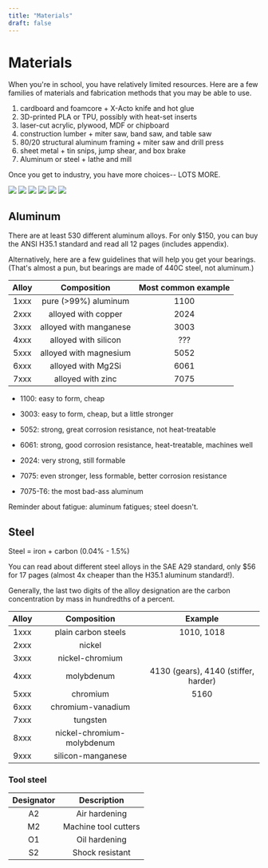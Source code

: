 ```yaml
---
title: "Materials"
draft: false
---
```


# Materials

When you're in school, you have relatively limited resources. Here are a few families of materials and fabrication methods that you may be able to use.

1. cardboard and foamcore + X-Acto knife and hot glue
2. 3D-printed PLA or TPU, possibly with heat-set inserts
3. laser-cut acrylic, plywood, MDF or chipboard
4. construction lumber + miter saw, band saw, and table saw
5. 80/20 structural aluminum framing + miter saw and drill press
6. sheet metal + tin snips, jump shear, and box brake
7. Aluminum or steel + lathe and mill

Once you get to industry, you have more choices-- LOTS MORE.

![](/img/material-samples-metal.jpg)
![](/img/material-samples-wood.jpg)
![](/img/material-samples-plastic.jpg)
![](/img/yield-strength.jpg)
![](/img/yield-vs-mass.jpg)
![](/img/yield-vs-cost.jpg)

## Aluminum

There are at least 530 different aluminum alloys. For only $150, you can buy the ANSI H35.1 standard and read all 12 pages (includes appendix).

Alternatively, here are a few guidelines that will help you get your bearings. (That's almost a pun, but bearings are made of 440C steel, not aluminum.)

| Alloy | Composition               | Most common example |
|:-----:|:-------------------------:|:-------------------:|
| 1xxx  | pure (>99%) aluminum      | 1100                |
| 2xxx  | alloyed with copper       | 2024                |
| 3xxx  | alloyed with manganese    | 3003                |
| 4xxx  | alloyed with silicon      | ???                 |
| 5xxx  | alloyed with magnesium    | 5052                |
| 6xxx  | alloyed with Mg2Si        | 6061                |
| 7xxx  | alloyed with zinc         | 7075                |

* 1100: easy to form, cheap
* 3003: easy to form, cheap, but a little stronger

* 5052: strong, great corrosion resistance, not heat-treatable
* 6061: strong, good corrosion resistance, heat-treatable, machines well

* 2024: very strong, still formable
* 7075: even stronger, less formable, better corrosion resistance

* 7075-T6: the most bad-ass aluminum

Reminder about fatigue: aluminum fatigues; steel doesn't.

## Steel

Steel = iron + carbon (0.04% - 1.5%)

You can read about different steel alloys in the SAE A29 standard, only $56 for 17 pages (almost 4x cheaper than the H35.1 aluminum standard!).

Generally, the last two digits of the alloy designation are the carbon concentration by mass in hundredths of a percent.

| Alloy | Composition                | Example                              |
|:-----:|:--------------------------:|:------------------------------------:|
| 1xxx  | plain carbon steels        | 1010, 1018                           |
| 2xxx  | nickel                     |                                      |
| 3xxx  | nickel-chromium            |                                      |
| 4xxx  | molybdenum                 | 4130 (gears), 4140 (stiffer, harder) |
| 5xxx  | chromium                   | 5160                                 |
| 6xxx  | chromium-vanadium          |                                      |
| 7xxx  | tungsten                   |                                      |
| 8xxx  | nickel-chromium-molybdenum |                                      |
| 9xxx  | silicon-manganese          |                                      |

### Tool steel

| Designator | Description          |
|:----------:|:--------------------:|
|     A2     | Air hardening        |
|     M2     | Machine tool cutters |
|     O1     | Oil hardening        |
|     S2     | Shock resistant      |
